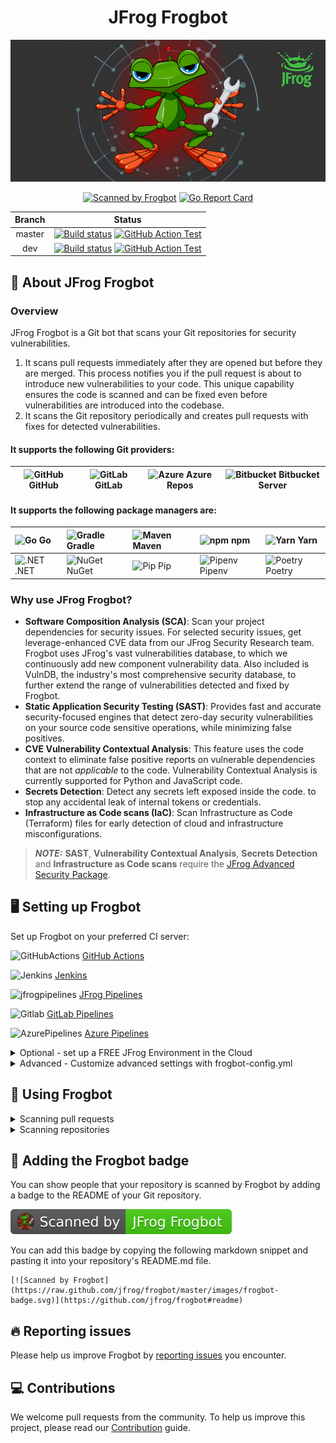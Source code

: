 <div align="center">
  
# JFrog Frogbot

[![Frogbot](images/frogbot-intro.png)](#readme)

[![Scanned by Frogbot](https://raw.github.com/jfrog/frogbot/master/images/frogbot-badge.svg)](https://github.com/jfrog/frogbot#readme)
[![Go Report Card](https://goreportcard.com/badge/github.com/jfrog/frogbot)](https://goreportcard.com/report/github.com/jfrog/frogbot)

| Branch |                                                                                                                                                                                    Status                                                                                                                                                                                    |
|:------:|:----------------------------------------------------------------------------------------------------------------------------------------------------------------------------------------------------------------------------------------------------------------------------------------------------------------------------------------------------------------------------:|
| master | [![Build status](https://github.com/jfrog/frogbot/actions/workflows/test.yml/badge.svg?branch=master)](https://github.com/jfrog/frogbot/actions/workflows/test.yml?branch=master)  [![GitHub Action Test](https://github.com/jfrog/frogbot/actions/workflows/action-test.yml/badge.svg?branch=master)](https://github.com/jfrog/frogbot/actions/workflows/action-test.yml?branch=master) |
|  dev   |                [![Build status](https://github.com/jfrog/frogbot/actions/workflows/test.yml/badge.svg?branch=dev)](https://github.com/jfrog/frogbot/actions/workflows/test.yml?branch=dev)  [![GitHub Action Test](https://github.com/jfrog/frogbot/actions/workflows/action-test.yml/badge.svg?branch=dev)](https://github.com/jfrog/frogbot/actions/workflows/action-test.yml?branch=dev)                |

</div>

<div id="what-is-frogbot"></div>

## 🤖 About JFrog Frogbot
### Overview

JFrog Frogbot is a Git bot that scans your Git repositories for security vulnerabilities.
1. It scans pull requests immediately after they are opened but before they are merged. This process notifies you if the pull request is about to introduce new vulnerabilities to your code. This unique capability ensures the code is scanned and can be fixed even before vulnerabilities are introduced into the codebase.
2. It scans the Git repository periodically and creates pull requests with fixes for detected vulnerabilities.

#### It supports the following Git providers:

| <img height="20" width="20"  src="https://cdn.simpleicons.org/GitHub" alt="GitHub" /> GitHub | <img height="20" width="20"  src="https://cdn.simpleicons.org/GitLab" alt="GitLab" />  GitLab | <img height="20" width="20"  src="https://cdn.simpleicons.org/AzureDevops" alt="Azure" />  Azure Repos | <img height="20" width="20"  src="https://cdn.simpleicons.org/Bitbucket" alt="Bitbucket" />  Bitbucket Server |
|----------------------------------------------------------------------------------------------|-----------------------------------------------------------------------------------------------|--------------------------------------------------------------------------------------------------------|---------------------------------------------------------------------------------------------------------------|


#### It supports the following package managers are:

|<img height="20" width="20"  src="https://cdn.simpleicons.org/Go" alt="Go" /> Go|<img height="20" width="20"  src="https://cdn.simpleicons.org/Gradle" alt="Gradle" /> Gradle|<img height="20" width="20"  src="https://cdn.simpleicons.org/ApacheMaven" alt="Maven" /> Maven|<img height="20" width="20"  src="https://cdn.simpleicons.org/npm" alt="npm" /> npm|<img height="20" width="20"  src="https://cdn.simpleicons.org/Yarn" alt="Yarn" /> Yarn|
|:----|:----|:----|:----|:----|
|<img height="20" width="20"  src="https://cdn.simpleicons.org/.NET" alt=".NET" /> .NET|<img height="20" width="20"  src="https://cdn.simpleicons.org/NuGet" alt="NuGet" /> NuGet|<img height="20" width="20"  src="https://cdn.simpleicons.org/Python" alt="Pip" /> Pip|<img height="20" width="20"  src="https://cdn.simpleicons.org/Python" alt="Pipenv" /> Pipenv|<img height="20" width="20"  src="https://cdn.simpleicons.org/Poetry" alt="Poetry" /> Poetry|


### Why use JFrog Frogbot?
- **Software Composition Analysis (SCA)**: Scan your project dependencies for security issues. For selected security issues, get leverage-enhanced CVE data from our JFrog Security Research team. Frogbot uses JFrog's vast vulnerabilities database, to which we continuously add new component vulnerability data. Also included is VulnDB, the industry's most comprehensive security database, to further extend the range of vulnerabilities detected and fixed by Frogbot.
- **Static Application Security Testing (SAST)**: Provides fast and accurate security-focused engines that detect zero-day security vulnerabilities on your source code sensitive operations, while minimizing false positives.
- **CVE Vulnerability Contextual Analysis**: This feature uses the code context to eliminate false positive reports on vulnerable dependencies that are not *applicable* to the code. Vulnerability Contextual Analysis is currently supported for Python and JavaScript code.
- **Secrets Detection**: Detect any secrets left exposed inside the code. to stop any accidental leak of internal tokens or credentials.
- **Infrastructure as Code scans (IaC)**: Scan Infrastructure as Code (Terraform) files for early detection of cloud and infrastructure misconfigurations.

> **_NOTE:_** **SAST**, **Vulnerability Contextual Analysis**, **Secrets Detection** and **Infrastructure as Code scans**
  > require the [JFrog Advanced Security Package](https://jfrog.com/xray/).

## 🖥️ Setting up Frogbot

Set up Frogbot on your preferred CI server:

<img height="20" width="20"  src="https://cdn.simpleicons.org/GitHubActions" alt="GitHubActions" /> [GitHub Actions](docs/install-github.md)

<img height="20" width="20"  src="https://cdn.simpleicons.org/Jenkins" alt="Jenkins" /> [Jenkins](docs/templates/jenkins/README.md)

<img height="20" width="20"  src="https://cdn.simpleicons.org/JfrogPipelines" alt="jfrogpipelines" /> [JFrog Pipelines](docs/templates/jfrog-pipelines/README.md)

<img height="20" width="20"  src="https://cdn.simpleicons.org/Gitlab" alt="Gitlab" /> [GitLab Pipelines](docs/install-gitlab.md)

<img height="20" width="20"  src="https://cdn.simpleicons.org/AzurePipelines" alt="AzurePipelines" /> [Azure Pipelines](docs/install-azure-pipelines.md)

<details>
  <summary> Optional - set up a FREE JFrog Environment in the Cloud</summary>

Frogbot requires a JFrog environment to scan your projects. If you don't have an environment, we can set up a free environment in the cloud for you. Just run one of the following commands in your terminal to set up an environment in less than a minute.

The commands will do the following:

1. Install [JFrog CLI](https://www.jfrog.com/confluence/display/CLI/JFrog+CLI) on your machine.
2. Create a FREE JFrog environment in the cloud for you.

**For macOS and Linux, use curl**

```
curl -fL "https://getcli.jfrog.io?setup" | sh
```

**For Windows, use PowerShell**

```
powershell "Start-Process -Wait -Verb RunAs powershell '-NoProfile iwr https://releases.jfrog.io/artifactory/jfrog-cli/v2-jf/[RELEASE]/jfrog-cli-windows-amd64/jf.exe -OutFile $env:SYSTEMROOT\system32\jf.exe'" ; jf setup
```

After the setup is complete, you'll receive an email with your JFrog environment connection details, which can be stored as secrets in Git.

</details>

<details>
  <summary>Advanced - Customize advanced settings with frogbot-config.yml</summary>
    
- [Creating the frogbot-config.yml File](docs/frogbot-config.md)

</details>

<div id="reporting-issues"></div>

## 🚥 Using Frogbot

<details>
  <summary>Scanning pull requests</summary>

### General

Frogbot uses [JFrog Xray](https://jfrog.com/xray/) (version 3.29.0 and above is required) to scan your pull requests. It adds the scan results as a comment on the pull request. If no new vulnerabilities are found, Frogbot will also add a comment, confirming this.

The following features use the package manager used for building the project:
* Software Composition Analysis (SCA)
* Vulnerability Contextual Analysis

### How to use Pull Request scanning?
  <details>
    <summary>GitHub</summary>

After you create a new pull request, the maintainer of the Git repository can trigger Frogbot to scan the pull request from the pull request UI.

> **_NOTE:_** The scan output will include only new vulnerabilities added by the pull request.
> Vulnerabilities that aren't new, and existed in the code before the pull request was created, will not be included in
> the
> report. In order to include all of the vulnerabilities in the report, including older ones that weren't added by this
> PR, use the includeAllVulnerabilities parameter in the frogbot-config.yml file.

The Frogbot GitHub scan workflow is:

1. The developer opens a pull request.
2. The Frogbot workflow automatically gets triggered and a [GitHub environment](https://docs.github.com/en/actions/deployment/targeting-different-environments/using-environments-for-deployment#creating-an-environment) named `frogbot` becomes pending for the maintainer's approval.
   ![](https://raw.githubusercontent.com/jfrog/frogbot/master/images/github-pending-deployment.png)

3. The maintainer of the repository reviews the pull request and approves the scan: [![](./images/github-deployment.gif)](#running-frogbot-on-github)
4. Frogbot can be triggered again following new commits, by repeating steps 2 and 3.

  </details>

  <details>
    <summary>GitLab</summary>

After you create a new merge request, the maintainer of the Git repository can trigger Frogbot to scan the merge request from the merge request UI.

> **_NOTE:_** The scan output will include only new vulnerabilities added by the merge request.
> Vulnerabilities that aren't new, and existed in the code before the merge request was created, will not be included in
> the
> report. In order to include all of the vulnerabilities in the report, including older ones that weren't added by this
> merge request, use the includeAllVulnerabilities parameter in the frogbot-config.yml file.

The Frogbot GitLab flow is as follows:

1. The developer opens a merge request.
2. The maintainer of the repository reviews the merge request and approves the scan by triggering the manual _frogbot-scan_ job.
3. Frogbot is then triggered by the job, it scans the merge request and adds a comment with the scan results.
4. Frogbot can be triggered again following new commits, by triggering the _frogbot-scan_ job again.
   ![](https://raw.githubusercontent.com/jfrog/frogbot/master/images/gitlab-run-button.png)

  </details>
  
  <details>
    <summary>Azure Repos</summary>

After you create a new pull request, Frogbot will automatically scan it.

> **_NOTE:_** The scan output will include only new vulnerabilities added by the pull request.
> Vulnerabilities that aren't new, and existed in the code before the pull request was created, will not be included in
> the
> report. In order to include all the vulnerabilities in the report, including older ones that weren't added by this
> PR, use the includeAllVulnerabilities parameter in the frogbot-config.yml file.

The Frogbot Azure Repos scan workflow is:

1. The developer opens a pull request.
2. Frogbot scans the pull request and adds a comment with the scan results.
3. Frogbot can be triggered again following new commits, by adding a comment with the `rescan` text.

  </details>

  <details>
    <summary>Bitbucket Server</summary>

After you create a new pull request, Frogbot will automatically scan it.

> **_NOTE:_** The scan output will include only new vulnerabilities added by the pull request.
> Vulnerabilities that aren't new, and existed in the code before the pull request was created, will not be included in
> the
> report. In order to include all of the vulnerabilities in the report, including older ones that weren't added by this
> PR, use the includeAllVulnerabilities parameter in the frogbot-config.yml file.

The Frogbot scan on Bitbucket Server workflow:

1. The developer opens a pull request.
2. Frogbot scans the pull request and adds a comment with the scan results.
3. Frogbot can be triggered again following new commits, by adding a comment with the `rescan` text.

  </details>

### 👮 Security note for pull requests scanning

When installing Frogbot using JFrog Pipelines, Jenkins, and Azure DevOps, Frogbot will not wait for a maintainer's approval before scanning newly opened pull requests. Using Frogbot with these platforms is therefore not recommended for open-source projects.

When installing Frogbot using GitHub Actions and GitLab however, Frogbot will initiate the scan only after it is approved by a maintainer of the project. The goal of this review is to ensure that external code contributors don't introduce malicious code as part of the pull request. Since this review step is enforced by Frogbot when used with GitHub Actions and GitLab, it is safe to be used for open-source projects.

### Scan results
#### Software Composition Analysis (SCA), Vulnerability Contextual Analysis and Infrastructure as Code scans (IaC)

Frogbot adds the scan results to the pull request in the following format:

##### 👍 No issues

If no new vulnerabilities are found, Frogbot automatically adds the following comment to the pull request:

[![](https://raw.githubusercontent.com/jfrog/frogbot/master/resources/v2/noVulnerabilityBannerPR.png)](#-no-issues)

##### 👎 Issues were found

If new vulnerabilities are found, Frogbot adds them as a comment on the pull request. For example:

[![](https://raw.githubusercontent.com/jfrog/frogbot/master/resources/v2/vulnerabilitiesBannerPR.png)](#-issues)

<br>

**VULNERABLE DEPENDENCIES**
|                                                      SEVERITY                                                       | CONTEXTUAL ANALYSIS                  | DIRECT DEPENDENCIES                  | IMPACTED DEPENDENCY                   | FIXED VERSIONS                       |
|:-------------------------------------------------------------------------------------------------------------------:| :----------------------------------: | :----------------------------------: | :-----------------------------------: | :---------------------------------: |
|   ![](https://raw.githubusercontent.com/jfrog/frogbot/master/resources/v2/notApplicableCritical.png)<br>Critical    | $\color{#3CB371}{\textsf{Not Applicable}}$ |minimist:1.2.5 | minimist:1.2.5 | [0.2.4]<br>[1.2.6] |
|   ![](https://raw.githubusercontent.com/jfrog/frogbot/master/resources/v2/applicableHighSeverity.png)<br>    High   | $\color{#FF7377}{\textsf{Applicable}}$ |protobufjs:6.11.2 | protobufjs:6.11.2 | [6.11.3] |
|     ![](https://raw.githubusercontent.com/jfrog/frogbot/master/resources/v2/notApplicableHigh.png)<br>    High      | $\color{#3CB371}{\textsf{Not Applicable}}$ |lodash:4.17.19 | lodash:4.17.19 | [4.17.21] |

<br>

**INFRASTRUCTURE AS CODE**
|                                                      SEVERITY                                                       | FILE           | LINE:COLUMN   | FINDING                   
|:-------------------------------------------------------------------------------------------------------------------:| :------------: | :-----------: | :-----------------------------------: 
|   ![](https://raw.githubusercontent.com/jfrog/frogbot/master/resources/v2/notApplicableCritical.png)<br>Critical    | test.js        | 1:20          | kms_key_id='' was detected
|   ![](https://raw.githubusercontent.com/jfrog/frogbot/master/resources/v2/applicableHighSeverity.png)<br>    High   | mock.js        | 4:30          | Deprecated TLS version was detected

##### Secrets Detection
When Frogbot detects secrets that have been inadvertently exposed within the code of a pull request, it promptly triggers an email notification to the user who pushed the corresponding commit. The email address utilized for this notification is sourced from the committer's Git profile configuration. Moreover, Frogbot offers the flexibility to direct the email notification to an extra email address if desired. To activate email notifications, it is necessary to configure your SMTP server details as variables within your Frogbot workflows.

![](https://raw.githubusercontent.com/jfrog/frogbot/master/images/secrets-email.png)

</details>

<details>
  <summary>Scanning repositories</summary>

### Automatic pull requests creation
Frogbot scans your Git repositories periodically and automatically creates pull requests for upgrading vulnerable dependencies to a version with a fix.
> **_NOTE:_** Currently not supported in Gradle.

![](./images/fix-pr.png)

### Adding Security Alerts
  
For GitHub repositories, issues that are found during Frogbot's periodic scans are also added to the [Security Alerts](https://docs.github.com/en/code-security/code-scanning/automatically-scanning-your-code-for-vulnerabilities-and-errors/managing-code-scanning-alerts-for-your-repository) view in the UI. 
The following alert types are supported:

#### 1. CVEs on vulnerable dependencies

![](./images/github-code-scanning.png)

![](./images/github-code-scanning-content.png)

#### 2. Secrets that are exposed in the code
![](./images/github-code-scanning-secrets-content.png)

#### 3. Infrastructure as Code (Iac) issues on Terraform packages
![](./images/github-code-scanning-iac-content.png)

</details>

</details>

## 📛 Adding the Frogbot badge

You can show people that your repository is scanned by Frogbot by adding a badge to the README of your Git repository.

![](./images/frogbot-badge.svg)

You can add this badge by copying the following markdown snippet and pasting it into your repository's README.md file.
```
[![Scanned by Frogbot](https://raw.github.com/jfrog/frogbot/master/images/frogbot-badge.svg)](https://github.com/jfrog/frogbot#readme)
```

## 🔥 Reporting issues

Please help us improve Frogbot by [reporting issues](https://github.com/jfrog/frogbot/issues/new/choose) you encounter.

<div id="contributions"></div>

## 💻 Contributions

We welcome pull requests from the community. To help us improve this project, please read our [Contribution](./CONTRIBUTING.md#-guidelines) guide.
